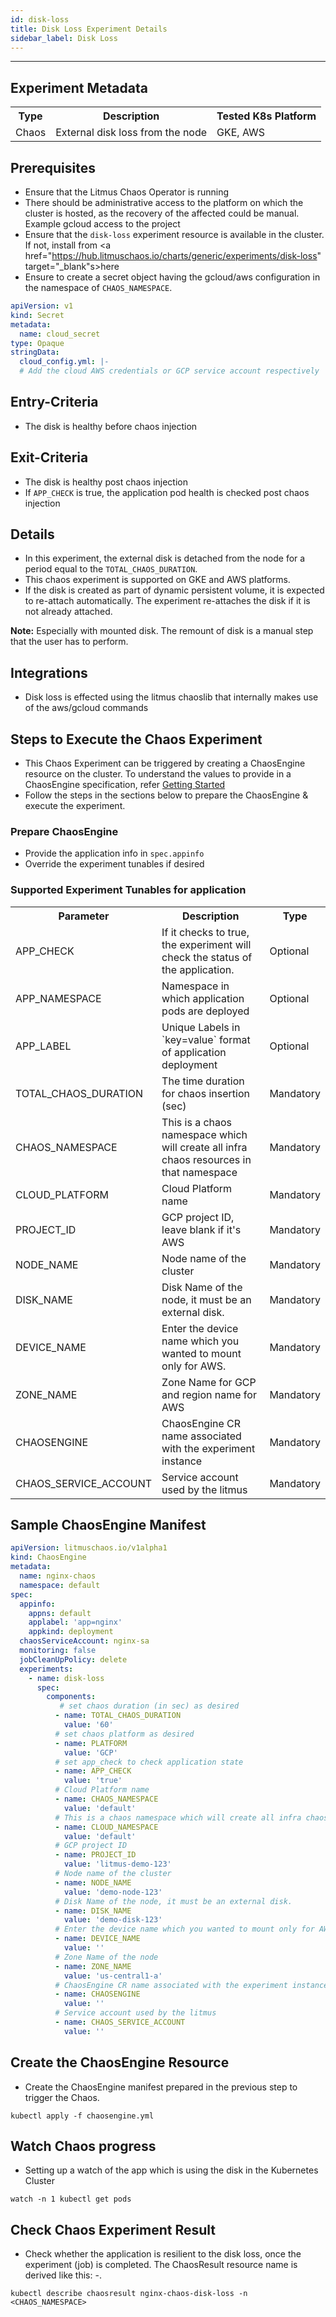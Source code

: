 ```yaml
---
id: disk-loss
title: Disk Loss Experiment Details
sidebar_label: Disk Loss
---
```

------
## Experiment Metadata

<table>
<tr>
<th> Type </th>
<th> Description  </th>
<th> Tested K8s Platform </th>
</tr>
<tr>
<td> Chaos </td>
<td> External disk loss from the node </td>
<td> GKE, AWS </td>
</tr>
</table>

## Prerequisites
-   Ensure that the Litmus Chaos Operator is running
-   There should be administrative access to the platform on which the cluster is hosted, as the recovery of the affected could be manual. Example gcloud access to the project
-   Ensure that the `disk-loss` experiment resource is available in the cluster. If not, install from  <a href="https://hub.litmuschaos.io/charts/generic/experiments/disk-loss" target="_blank"s>here</a>
-   Ensure to create a secret object having the gcloud/aws configuration in the namespace of `CHAOS_NAMESPACE`.

```yaml
apiVersion: v1
kind: Secret
metadata:
  name: cloud_secret
type: Opaque
stringData:
  cloud_config.yml: |-
  # Add the cloud AWS credentials or GCP service account respectively
```

## Entry-Criteria

-   The disk is healthy before chaos injection

## Exit-Criteria

-   The disk is healthy post chaos injection
-   If `APP_CHECK` is true, the application pod health is checked post chaos injection

## Details

-   In this experiment, the external disk is detached from the node for a period equal to the `TOTAL_CHAOS_DURATION`.
-   This chaos experiment is supported on GKE and AWS platforms.
-   If the disk is created as part of dynamic persistent volume, it is expected to re-attach automatically. The experiment re-attaches the disk if it is not already attached.

<b>Note:</b> Especially with mounted disk. The remount of disk is a manual step that the user has to perform. 

## Integrations

-   Disk loss is effected using the litmus chaoslib that internally makes use of the aws/gcloud commands

## Steps to Execute the Chaos Experiment

-   This Chaos Experiment can be triggered by creating a ChaosEngine resource on the cluster. To understand the values to provide in a ChaosEngine specification, refer [Getting Started](getstarted.md/#prepare-chaosengine)
-   Follow the steps in the sections below to prepare the ChaosEngine & execute the experiment.

### Prepare ChaosEngine

-   Provide the application info in `spec.appinfo`
-   Override the experiment tunables if desired

### Supported Experiment Tunables for application

<table>
<tr>
<th> Parameter </th>
<th> Description  </th>
<th> Type </th>
</tr>
<tr>
<td> APP_CHECK </td>
<td> If it checks to true, the experiment will check the status of the application. </td>
<td> Optional </td>
</tr>
<tr>
<td> APP_NAMESPACE </td>
<td> Namespace in which application pods are deployed </td>
<td> Optional </td>
</tr>
<tr>
<td> APP_LABEL </td>
<td> Unique Labels in `key=value` format of application deployment </td>
<td> Optional </td>
</tr>
<tr>
<td> TOTAL_CHAOS_DURATION </td>
<td> The time duration for chaos insertion (sec) </td>
<td> Mandatory </td>
</tr>
<tr>
<td> CHAOS_NAMESPACE </td>
<td> This is a chaos namespace which will create all infra chaos resources in that namespace </td>
<td> Mandatory </td>
</tr>
<tr>
<td> CLOUD_PLATFORM </td>
<td> Cloud Platform name </td>
<td> Mandatory </td>
</tr>
<tr>
<td> PROJECT_ID </td>
<td> GCP project ID, leave blank if it's AWS </td>
<td> Mandatory </td>
</tr>
<tr>
<td> NODE_NAME </td>
<td> Node name of the cluster </td>
<td> Mandatory </td>
</tr>
<tr>
<td> DISK_NAME </td>
<td> Disk Name of the node, it must be an external disk. </td>
<td> Mandatory </td>
</tr>
<tr>
<td> DEVICE_NAME </td>
<td> Enter the device name which you wanted to mount only for AWS. </td>
<td> Mandatory </td>
</tr>
<tr>
<td> ZONE_NAME </td>
<td> Zone Name for GCP and region name for AWS </td>
<td> Mandatory </td>
</tr>
<tr>
<td> CHAOSENGINE </td>
<td> ChaosEngine CR name associated with the experiment instance </td>
<td> Mandatory </td>
</tr>
<tr>
<td> CHAOS_SERVICE_ACCOUNT </td>
<td> Service account used by the litmus </td>
<td> Mandatory </td>
</tr>
</table>

## Sample ChaosEngine Manifest

```yaml
apiVersion: litmuschaos.io/v1alpha1
kind: ChaosEngine
metadata:
  name: nginx-chaos
  namespace: default
spec:
  appinfo:
    appns: default
    applabel: 'app=nginx'
    appkind: deployment
  chaosServiceAccount: nginx-sa
  monitoring: false
  jobCleanUpPolicy: delete
  experiments:
    - name: disk-loss
      spec:
        components:
           # set chaos duration (in sec) as desired
          - name: TOTAL_CHAOS_DURATION
            value: '60'
          # set chaos platform as desired
          - name: PLATFORM
            value: 'GCP'
          # set app_check to check application state
          - name: APP_CHECK
            value: 'true'
          # Cloud Platform name
          - name: CHAOS_NAMESPACE
            value: 'default'
          # This is a chaos namespace which will create all infra chaos resources in that namespace
          - name: CLOUD_NAMESPACE
            value: 'default'
          # GCP project ID
          - name: PROJECT_ID
            value: 'litmus-demo-123'
          # Node name of the cluster
          - name: NODE_NAME
            value: 'demo-node-123'
          # Disk Name of the node, it must be an external disk.	
          - name: DISK_NAME
            value: 'demo-disk-123'
          # Enter the device name which you wanted to mount only for AWS.	
          - name: DEVICE_NAME
            value: ''
          # Zone Name of the node	
          - name: ZONE_NAME
            value: 'us-central1-a'
          # ChaosEngine CR name associated with the experiment instance	
          - name: CHAOSENGINE
            value: ''
          # Service account used by the litmus	
          - name: CHAOS_SERVICE_ACCOUNT
            value: ''
```
## Create the ChaosEngine Resource
-   Create the ChaosEngine manifest prepared in the previous step to trigger the Chaos.

`kubectl apply -f chaosengine.yml`

## Watch Chaos progress
-   Setting up a watch of the app which is using the disk in the Kubernetes Cluster

`watch -n 1 kubectl get pods`

## Check Chaos Experiment Result
-   Check whether the application is resilient to the disk loss, once the experiment (job) is completed. The ChaosResult resource name is derived like this: <ChaosEngine-Name>-<ChaosExperiment-Name>.

`kubectl describe chaosresult nginx-chaos-disk-loss -n <CHAOS_NAMESPACE>`
